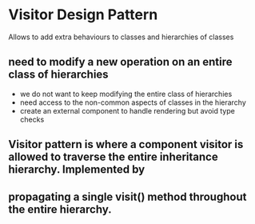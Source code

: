 # Visitor Design Pattern
Allows to add extra behaviours to classes and hierarchies of classes
## need to modify a new operation on an entire class of hierarchies 
* we do not want to keep modifying the entire class of hierarchies
* need access to the non-common aspects of classes in the hierarchy
* create an external component to handle rendering but avoid type checks  
## Visitor pattern is where a component visitor is allowed to traverse the entire inheritance hierarchy. Implemented by
## propagating a single visit() method throughout the entire hierarchy.